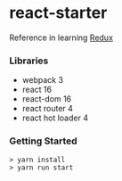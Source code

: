 # react-starter

Reference in learning [Redux](https://www.udemy.com/react-redux/)

### Libraries
- webpack 3
- react 16
- react-dom 16
- react router 4
- react hot loader 4

### Getting Started

```
> yarn install
> yarn run start
```
